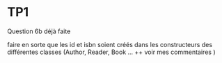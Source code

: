 # TP1

Question 6b déjà faite 

faire en sorte que les id et isbn soient créés dans les constructeurs des différentes classes (Author, Reader, Book ... ++ voir mes commentaires )
